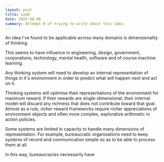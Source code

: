 ```yaml
---
layout: post
title: LowD
date: 2025-08-06
summary: Attempt N of trying to write about this idea
---
```


An idea I've found to be applicable across many domains is dimensionality of thinking.

This seems to have influence in engineering, design, government, corporations, technology, mental health, software and of course machine learning.

Any thinking system will need to develop an internal representation of things in it's environment in order to predict what will happen next and act on it.

Thinking systems will optimise their representations of the environment for maximum reward. If their rewards are single-dimensional, their internal model will discard any richness that does not contribute toward that goal. Almost as a rule, richer reward frameworks require richer appreciations of environment objects and often more complex, explorative arithmetic in action policies.

Some systems are limited in capacity to handle many dimensions of representation. For example, bureaucratic organisations need to keep systems of record and communication simple so as to be able to process them at all.

In this way, bureaucracies necessarily have 